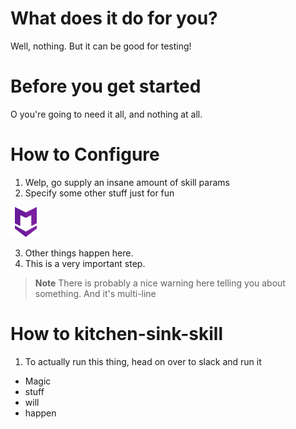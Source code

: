 # What does it do for you?

Well, nothing.  But it can be good for testing!

# Before you get started

O you're going to need it all, and nothing at all.

# How to Configure

1. Welp, go supply an insane amount of skill params
2. Specify some other stuff just for fun

![Thx adam-p, I always forget image syntax for some reason](https://github.com/adam-p/markdown-here/raw/master/src/common/images/icon48.png "Logo Title Text 1")

3.  Other things happen here.
4.  This is a very important step.

> **Note** There is probably a nice warning here telling you about something.
> And it's multi-line

# How to kitchen-sink-skill

1.  To actually run this thing, head on over to slack and run it

* Magic
* stuff 
* will
* happen
